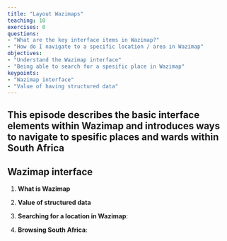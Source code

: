 ```yaml
---
title: "Layout Wazimaps"
teaching: 10
exercises: 0
questions:
- "What are the key interface items in Wazimap?"
- "How do I navigate to a specific location / area in Wazimap"
objectives:
- "Understand the Wazimap interface"
- "Being able to search for a spesific place in Wazimap"
keypoints:
- "Wazimap interface"
- "Value of having structured data"
---
```


## This episode describes the basic interface elements within Wazimap and introduces ways to navigate to spesific places and wards within South Africa

## Wazimap interface

1.  **What is Wazimap**

2.  **Value of structured data**

3.  **Searching for a location in Wazimap**:
    
4.  **Browsing South Africa**:
   
